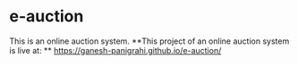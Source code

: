 # e-auction
This is an online auction system.
**This project of an online auction system is live at: ** https://ganesh-panigrahi.github.io/e-auction/
